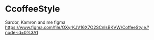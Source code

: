 # CcoffeeStyle
Sardor, Kamron and me 
figma 
https://www.figma.com/file/OXyrKJV16X7O2SCnlsBKVW/CoffeeStyle.?node-id=0%3A1
